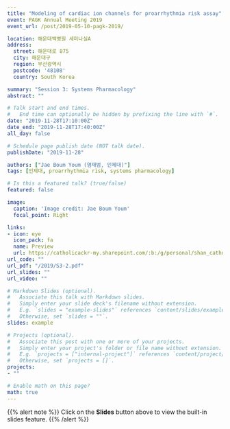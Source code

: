 ```yaml
---
title: "Modeling of cardiac ion channels for proarrhythmia risk assay"
event: PAGK Annual Meeting 2019
event_url: /post/2019-05-10-pagk-2019/

location: 해운대백병원 세미나실A
address:
  street: 해운대로 875
  city: 해운대구
  region: 부산광역시
  postcode: '48108'
  country: South Korea

summary: "Session 3: Systems Pharmacology"
abstract: ""

# Talk start and end times.
#   End time can optionally be hidden by prefixing the line with `#`.
date: "2019-11-28T17:10:00Z"
date_end: "2019-11-28T17:40:00Z"
all_day: false

# Schedule page publish date (NOT talk date).
publishDate: "2019-11-28"

authors: ["Jae Boum Youm (염재범, 인제대)"]
tags: [인제대, proarrhythmia risk, systems pharmacology]

# Is this a featured talk? (true/false)
featured: false

image:
  caption: 'Image credit: Jae Boum Youm'
  focal_point: Right

links:
- icon: eye
  icon_pack: fa
  name: Preview
  url: https://catholicackr-my.sharepoint.com/:b:/g/personal/shan_catholic_ac_kr/EfLrMRTbn6pMjKgmXxKJhHgBojyRTA7czPNxrTM_yfaoUw?e=YWankQ
url_code: ""
url_pdf: "/2019/S3-2.pdf"
url_slides: ""
url_video: ""

# Markdown Slides (optional).
#   Associate this talk with Markdown slides.
#   Simply enter your slide deck's filename without extension.
#   E.g. `slides = "example-slides"` references `content/slides/example-slides.md`.
#   Otherwise, set `slides = ""`.
slides: example

# Projects (optional).
#   Associate this post with one or more of your projects.
#   Simply enter your project's folder or file name without extension.
#   E.g. `projects = ["internal-project"]` references `content/project/deep-learning/index.md`.
#   Otherwise, set `projects = []`.
projects:
- ""

# Enable math on this page?
math: true
---
```


{{% alert note %}}
Click on the **Slides** button above to view the built-in slides feature.
{{% /alert %}}
